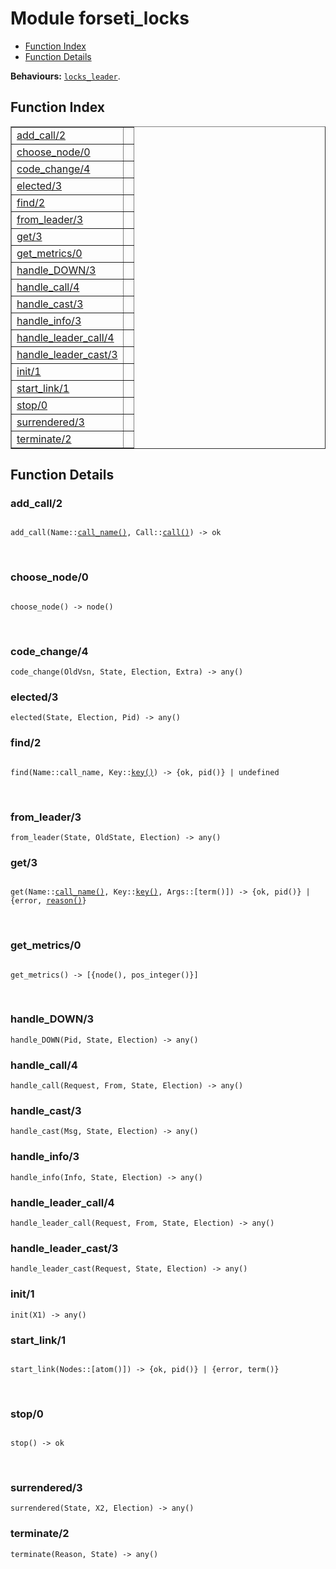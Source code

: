 

# Module forseti_locks #
* [Function Index](#index)
* [Function Details](#functions)

__Behaviours:__ [`locks_leader`](locks_leader.md).

<a name="index"></a>

## Function Index ##


<table width="100%" border="1" cellspacing="0" cellpadding="2" summary="function index"><tr><td valign="top"><a href="#add_call-2">add_call/2</a></td><td></td></tr><tr><td valign="top"><a href="#choose_node-0">choose_node/0</a></td><td></td></tr><tr><td valign="top"><a href="#code_change-4">code_change/4</a></td><td></td></tr><tr><td valign="top"><a href="#elected-3">elected/3</a></td><td></td></tr><tr><td valign="top"><a href="#find-2">find/2</a></td><td></td></tr><tr><td valign="top"><a href="#from_leader-3">from_leader/3</a></td><td></td></tr><tr><td valign="top"><a href="#get-3">get/3</a></td><td></td></tr><tr><td valign="top"><a href="#get_metrics-0">get_metrics/0</a></td><td></td></tr><tr><td valign="top"><a href="#handle_DOWN-3">handle_DOWN/3</a></td><td></td></tr><tr><td valign="top"><a href="#handle_call-4">handle_call/4</a></td><td></td></tr><tr><td valign="top"><a href="#handle_cast-3">handle_cast/3</a></td><td></td></tr><tr><td valign="top"><a href="#handle_info-3">handle_info/3</a></td><td></td></tr><tr><td valign="top"><a href="#handle_leader_call-4">handle_leader_call/4</a></td><td></td></tr><tr><td valign="top"><a href="#handle_leader_cast-3">handle_leader_cast/3</a></td><td></td></tr><tr><td valign="top"><a href="#init-1">init/1</a></td><td></td></tr><tr><td valign="top"><a href="#start_link-1">start_link/1</a></td><td></td></tr><tr><td valign="top"><a href="#stop-0">stop/0</a></td><td></td></tr><tr><td valign="top"><a href="#surrendered-3">surrendered/3</a></td><td></td></tr><tr><td valign="top"><a href="#terminate-2">terminate/2</a></td><td></td></tr></table>


<a name="functions"></a>

## Function Details ##

<a name="add_call-2"></a>

### add_call/2 ###

<pre><code>
add_call(Name::<a href="#type-call_name">call_name()</a>, Call::<a href="#type-call">call()</a>) -&gt; ok
</code></pre>
<br />

<a name="choose_node-0"></a>

### choose_node/0 ###

<pre><code>
choose_node() -&gt; node()
</code></pre>
<br />

<a name="code_change-4"></a>

### code_change/4 ###

`code_change(OldVsn, State, Election, Extra) -> any()`

<a name="elected-3"></a>

### elected/3 ###

`elected(State, Election, Pid) -> any()`

<a name="find-2"></a>

### find/2 ###

<pre><code>
find(Name::call_name, Key::<a href="#type-key">key()</a>) -&gt; {ok, pid()} | undefined
</code></pre>
<br />

<a name="from_leader-3"></a>

### from_leader/3 ###

`from_leader(State, OldState, Election) -> any()`

<a name="get-3"></a>

### get/3 ###

<pre><code>
get(Name::<a href="#type-call_name">call_name()</a>, Key::<a href="#type-key">key()</a>, Args::[term()]) -&gt; {ok, pid()} | {error, <a href="#type-reason">reason()</a>}
</code></pre>
<br />

<a name="get_metrics-0"></a>

### get_metrics/0 ###

<pre><code>
get_metrics() -&gt; [{node(), pos_integer()}]
</code></pre>
<br />

<a name="handle_DOWN-3"></a>

### handle_DOWN/3 ###

`handle_DOWN(Pid, State, Election) -> any()`

<a name="handle_call-4"></a>

### handle_call/4 ###

`handle_call(Request, From, State, Election) -> any()`

<a name="handle_cast-3"></a>

### handle_cast/3 ###

`handle_cast(Msg, State, Election) -> any()`

<a name="handle_info-3"></a>

### handle_info/3 ###

`handle_info(Info, State, Election) -> any()`

<a name="handle_leader_call-4"></a>

### handle_leader_call/4 ###

`handle_leader_call(Request, From, State, Election) -> any()`

<a name="handle_leader_cast-3"></a>

### handle_leader_cast/3 ###

`handle_leader_cast(Request, State, Election) -> any()`

<a name="init-1"></a>

### init/1 ###

`init(X1) -> any()`

<a name="start_link-1"></a>

### start_link/1 ###

<pre><code>
start_link(Nodes::[atom()]) -&gt; {ok, pid()} | {error, term()}
</code></pre>
<br />

<a name="stop-0"></a>

### stop/0 ###

<pre><code>
stop() -&gt; ok
</code></pre>
<br />

<a name="surrendered-3"></a>

### surrendered/3 ###

`surrendered(State, X2, Election) -> any()`

<a name="terminate-2"></a>

### terminate/2 ###

`terminate(Reason, State) -> any()`

